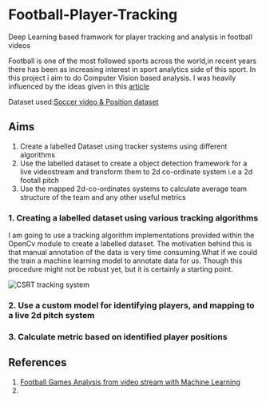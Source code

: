 
# Football-Player-Tracking
Deep Learning based framwork for player tracking and analysis in football videos

Football is one of the most followed sports across the world,in recent years there has been as increasing interest in sport analytics side of this sport. In this project i aim to do Computer Vision based analysis. I was heavily influenced by the ideas given in this [article](https://medium.com/@nicolo.lucchesi?p=745e62b36295)<br>

Dataset used:[Soccer video & Position dataset](https://datasets.simula.no/alfheim/)

## Aims
1. Create a labelled Dataset using tracker systems using different algorithms 
2. Use the labelled dataset to create a object detection framework for a live videostream and transform them to 2d co-ordinate system i.e a 2d footall pitch
3. Use the mapped 2d-co-ordinates systems to calculate average team structure of the team and any other useful metrics

### 1. Creating a labelled dataset using various tracking algorithms
   I am going to use a tracking algorithm implementations provided within the OpenCv module to create a labelled dataset. The motivation behind this is that
   manual annotation of the data is very time consuming.What if we could the train a machine learning model to annotate data for us. Though this procedure might
   not be robust yet, but it is certainly a starting point.<br>
   
   ![CSRT tracking system](https://github.com/abhinav153/Football-Player-Tracking/blob/main/clips/clip1.gif)

### 2. Use a custom model for identifying players, and mapping to a live 2d pitch system

### 3. Calculate metric based on identified player positions

## References
1. [Football Games Analysis from video stream with Machine Learning](https://medium.com/@nicolo.lucchesi?p=745e62b36295) 
2.
